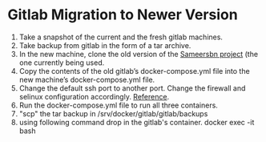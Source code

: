 # Gitlab Migration to Newer Version
1. Take a snapshot of the current and the fresh gitlab machines.
2. Take backup from gitlab in the form of a tar archive.
3. In the new machine, clone the old version of the [Sameersbn project](https://github.com/sameersbn/docker-gitlab/blob/13.8.2/README.md) (the one currently being used.
4. Copy the contents of the old gitlab’s docker-compose.yml file into the new machine’s docker-compose.yml file.
5. Change the default ssh port to another port. Change the firewall and selinux configuration accordingly. [Reference](https://kifarunix.com/how-to-configure-ssh-to-use-a-different-port-on-centos-7/).
6. Run the docker-compose.yml file to run all three containers.
7. "scp" the tar backup in /srv/docker/gitlab/gitlab/backups
8. using following command drop in the gitlab's container.
  docker exec -it <containername> bash

